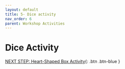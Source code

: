 ```yaml
---
layout: default
title: 5- Dice activity
nav_order: 6
parent: Workshop Activities
---
```

# Dice Activity

[NEXT STEP: Heart-Shaped Box Activity](heart-box-activity.html){: .btn .btn-blue }
